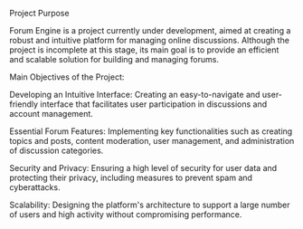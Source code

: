 Project Purpose

Forum Engine is a project currently under development, aimed at creating a robust and intuitive platform for managing online discussions. Although the project is incomplete at this stage, its main goal is to provide an efficient and scalable solution for building and managing forums.

Main Objectives of the Project:

Developing an Intuitive Interface: Creating an easy-to-navigate and user-friendly interface that facilitates user participation in discussions and account management.

Essential Forum Features: Implementing key functionalities such as creating topics and posts, content moderation, user management, and administration of discussion categories.

Security and Privacy: Ensuring a high level of security for user data and protecting their privacy, including measures to prevent spam and cyberattacks.

Scalability: Designing the platform's architecture to support a large number of users and high activity without compromising performance.
